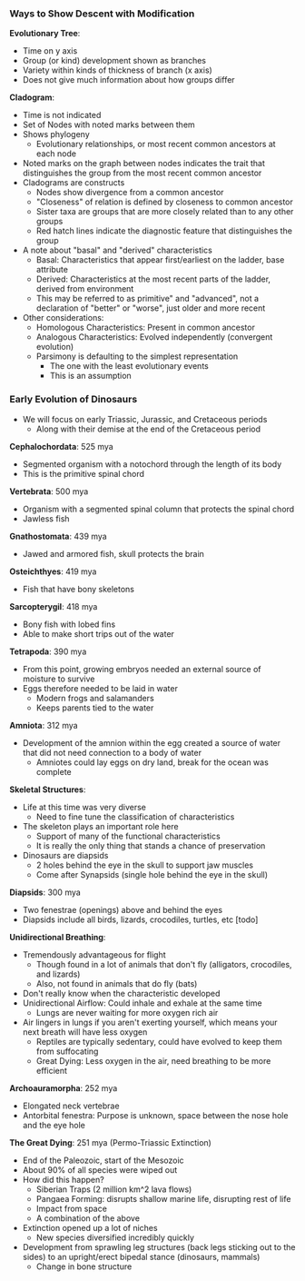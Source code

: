### Ways to Show Descent with Modification
**Evolutionary Tree**:
 - Time on y axis
 - Group (or kind) development shown as branches
 - Variety within kinds of thickness of branch (x axis)
 - Does not give much information about how groups differ

**Cladogram**:
 - Time is not indicated
 - Set of Nodes with noted marks between them
 - Shows phylogeny
	 - Evolutionary relationships, or most recent common ancestors at each node
 - Noted marks on the graph between nodes indicates the trait that distinguishes the group from the most recent common ancestor
 - Cladograms are constructs
	 - Nodes show divergence from a common ancestor
	 - "Closeness" of relation is defined by closeness to common ancestor
	 - Sister taxa are groups that are more closely related than to any other groups
	 - Red hatch lines indicate the diagnostic feature that distinguishes the group
 - A note about "basal" and "derived" characteristics
	 - Basal: Characteristics that appear first/earliest on the ladder, base attribute
	 - Derived: Characteristics at the most recent parts of the ladder, derived from environment
	 - This may be referred to as primitive" and "advanced", not a declaration of "better" or "worse", just older and more recent
 - Other considerations:
	 - Homologous Characteristics: Present in common ancestor
	 - Analogous Characteristics: Evolved independently (convergent evolution)
	 - Parsimony is defaulting to the simplest representation
		 - The one with the least evolutionary events
		 - This is an assumption

### Early Evolution of Dinosaurs
 - We will focus on early Triassic, Jurassic, and Cretaceous periods
	 - Along with their demise at the end of the Cretaceous period

**Cephalochordata**: 525 mya
 - Segmented organism with a notochord through the length of its body
 - This is the primitive spinal chord

**Vertebrata**: 500 mya
 - Organism with a segmented spinal column that protects the spinal chord
 - Jawless fish

**Gnathostomata**: 439 mya
 - Jawed and armored fish, skull protects the brain

**Osteichthyes**: 419 mya
 - Fish that have bony skeletons

**Sarcopterygil**: 418 mya
 - Bony fish with lobed fins
 - Able to make short trips out of the water

**Tetrapoda**: 390 mya
 - From this point, growing embryos needed an external source of moisture to survive
 - Eggs therefore needed to be laid in water
	 - Modern frogs and salamanders
	 - Keeps parents tied to the water

**Amniota**: 312 mya
 - Development of the amnion within the egg created a source of water that did not need connection to a body of water
	 - Amniotes could lay eggs on dry land, break for the ocean was complete

**Skeletal Structures**:
 - Life at this time was very diverse
	 - Need to fine tune the classification of characteristics
 - The skeleton plays an important role here
	 - Support of many of the functional characteristics
	 - It is really the only thing that stands a chance of preservation
 - Dinosaurs are diapsids
	 - 2 holes behind the eye in the skull to support jaw muscles
	 - Come after Synapsids (single hole behind the eye in the skull)

**Diapsids**: 300 mya
 - Two fenestrae (openings) above and behind the eyes
 - Diapsids include all birds, lizards, crocodiles, turtles, etc
[todo]

**Unidirectional Breathing**:
 - Tremendously advantageous for flight
	 - Though found in a lot of animals that don't fly (alligators, crocodiles, and lizards)
	 - Also, not found in animals that do fly (bats)
 - Don't really know when the characteristic developed
 - Unidirectional Airflow: Could inhale and exhale at the same time
	 - Lungs are never waiting for more oxygen rich air
 - Air lingers in lungs if you aren't exerting yourself, which means your next breath will have less oxygen
	 - Reptiles are typically sedentary, could have evolved to keep them from suffocating
	 - Great Dying: Less oxygen in the air, need breathing to be more efficient

**Archoauramorpha**: 252 mya
 - Elongated neck vertebrae
 - Antorbital fenestra: Purpose is unknown, space between the nose hole and the eye hole

**The Great Dying**: 251 mya (Permo-Triassic Extinction)
 - End of the Paleozoic, start of the Mesozoic
 - About 90% of all species were wiped out
 - How did this happen?
	 - Siberian Traps (2 million km^2 lava flows)
	 - Pangaea Forming: disrupts shallow marine life, disrupting rest of life
	 - Impact from space
	 - A combination of the above
 - Extinction opened up a lot of niches
	 - New species diversified incredibly quickly
 - Development from sprawling leg structures (back legs sticking out to the sides) to an upright/erect bipedal stance (dinosaurs, mammals)
	 - Change in bone structure
